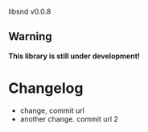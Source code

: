 libsnd v0.0.8

## Warning
**This library is still under development!**

# Changelog
- change, commit url
- another change. commit url 2
